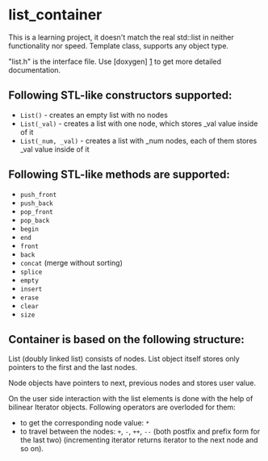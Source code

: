 list_container
==============

This is a learning project, it doesn't match the real std::list in neither functionality nor speed. Template class, supports any object type.

"list.h" is the interface file. Use [doxygen] [1] to get more detailed documentation.

Following STL-like constructors supported:
------------------------------------------
- `List()` - creates an empty list with no nodes
- `List(_val)` - creates a list with one node, which stores _val value inside of it
- `List(_num, _val)` - creates a list with _num nodes, each of them stores _val value inside of it

Following STL-like methods are supported:
----------------------------------------
- `push_front`
- `push_back`
- `pop_front`
- `pop_back`
- `begin`
- `end`
- `front`
- `back`
- `concat` (merge without sorting)
- `splice`
- `empty`
- `insert`
- `erase`
- `clear`
- `size`

Container is based on the following structure:
----------------------------------------------
List (doubly linked list) consists of nodes. List object itself stores only pointers to the first and the last nodes.

Node objects have pointers to next, previous nodes and stores user value.

On the user side interaction with the list elements is done with the help of bilinear Iterator objects. Following operators are overloded for them:
- to get the corresponding node value: `*`
- to travel between the nodes: `+`, `-`, `++`, `--` (both postfix and prefix form for the last two) (incrementing iterator returns iterator to the next node and so on).

[1]: http://doxygen.org/    "doxygen"
